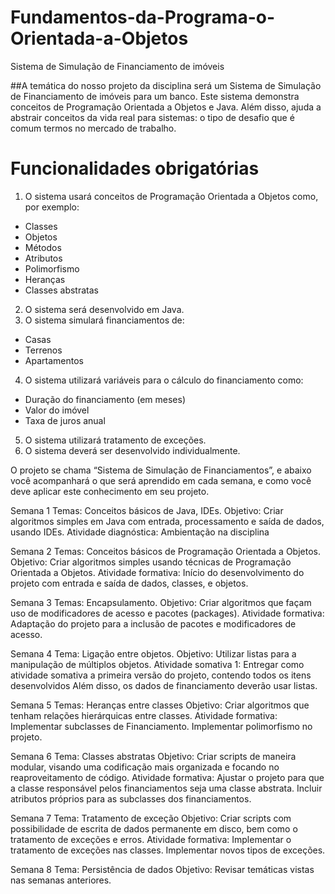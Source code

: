 # Fundamentos-da-Programa-o-Orientada-a-Objetos
Sistema de Simulação de Financiamento de imóveis

##A temática do nosso projeto da disciplina será um Sistema de Simulação de Financiamento de imóveis para um banco. Este sistema demonstra conceitos de Programação Orientada a Objetos e Java. Além disso, ajuda a abstrair conceitos da vida real para sistemas: o tipo de desafio que é comum termos no mercado de trabalho.

# Funcionalidades obrigatórias
 1. O sistema usará conceitos de Programação Orientada a Objetos como, por exemplo:

 - Classes
 - Objetos
 - Métodos
 - Atributos
 - Polimorfismo
 - Heranças
 - Classes abstratas

2. O sistema será desenvolvido em Java. 
3. O sistema simulará financiamentos de:
- Casas
- Terrenos
- Apartamentos
4. O sistema utilizará variáveis para o cálculo do financiamento como:
- Duração do financiamento (em meses)
- Valor do imóvel
- Taxa de juros anual
5. O sistema utilizará tratamento de exceções.
6. O sistema deverá ser desenvolvido individualmente.

O projeto se chama “Sistema de Simulação de Financiamentos”, e abaixo você acompanhará o que será aprendido em cada semana, e como você deve aplicar este conhecimento em seu projeto.

 Semana 1
 Temas: Conceitos básicos de Java, IDEs.
 Objetivo: Criar algoritmos simples em Java com entrada, processamento e saída de dados, usando IDEs.
 Atividade diagnóstica: Ambientação na disciplina

 Semana 2
 Temas: Conceitos básicos de Programação Orientada a Objetos.
 Objetivo: Criar algoritmos simples usando técnicas de Programação Orientada a Objetos.
 Atividade formativa: Início do desenvolvimento do projeto com entrada e saída de dados, classes, e objetos.
 
 Semana 3
 Temas: Encapsulamento.
 Objetivo: Criar algoritmos que façam uso de modificadores de acesso e pacotes (packages).
 Atividade formativa: Adaptação do projeto para a inclusão de pacotes e modificadores de acesso.
 
 Semana 4 
 Tema: Ligação entre objetos.
 Objetivo: Utilizar listas para a manipulação de múltiplos objetos.
 Atividade somativa 1: Entregar como atividade somativa a primeira versão do projeto, contendo todos os itens desenvolvidos Além disso, 
 os dados de financiamento deverão usar listas.
 
 Semana 5
 Temas: Heranças entre classes
 Objetivo: Criar algoritmos que tenham relações hierárquicas entre classes.
 Atividade formativa: Implementar subclasses de Financiamento. Implementar polimorfismo no projeto.
 
 Semana 6
 Tema: Classes abstratas
 Objetivo: Criar scripts de maneira modular, visando uma codificação mais organizada e focando no reaproveitamento de código.
 Atividade formativa: Ajustar o projeto para que a classe responsável pelos financiamentos seja uma classe abstrata. Incluir atributos 
 próprios para as subclasses dos financiamentos.
 
 Semana 7
 Tema: Tratamento de exceção
 Objetivo: Criar scripts com possibilidade de escrita de dados permanente em disco, bem como o tratamento de exceções e erros.
 Atividade formativa: Implementar o tratamento de exceções nas classes. Implementar novos tipos de exceções.
 
 Semana 8 
 Tema: Persistência de dados
 Objetivo: Revisar temáticas vistas nas semanas anteriores.

